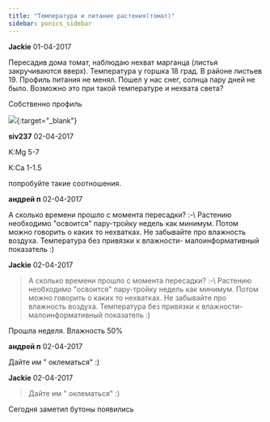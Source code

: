 ```yaml
---
title: "Температура и питание растения(томат)"
sidebar: ponics_sidebar
---
```


**Jackie** 01-04-2017

Пересадив дома томат, наблюдаю нехват марганца (листья закручиваются вверх). Температура у горшка 18 град. В районе листьев 19. Профиль питания не менял. Пошел у нас снег, солнца пару дней не было. Возможно это при такой температуре и нехвата света? 

Собственно профиль

[![](/imagehost2/thumbs/screenshot20170303012229.png)](https://t.me/ponics_ru_files/18342){:target="_blank"}


**siv237** 02-04-2017

 K:Mg 5-7

K:Ca 1-1.5

попробуйте такие соотношения.


**андрей п** 02-04-2017

А сколько времени прошло с момента пересадки? :-\ Растению необходимо "освоится" пару-тройку недель как минимум. Потом можно говорить о каких то нехватках. Не забывайте про влажность воздуха. Температура без привязки к влажности- малоинформативный показатель :)


**Jackie** 02-04-2017

> А сколько времени прошло с момента пересадки? :-\ Растению необходимо "освоится" пару-тройку недель как минимум. Потом можно говорить о каких то нехватках. Не забывайте про влажность воздуха. Температура без привязки к влажности- малоинформативный показатель :)

Прошла неделя. Влажность 50%


**андрей п** 02-04-2017

Дайте им " оклематься" :)


**Jackie** 02-04-2017

> Дайте им " оклематься" :)

Сегодня заметил бутоны появились


